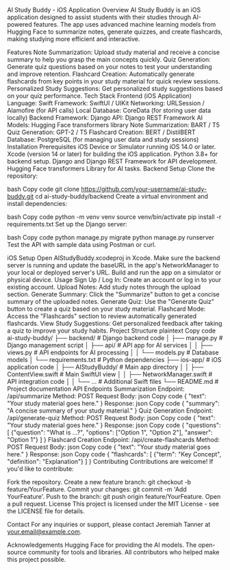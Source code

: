 AI Study Buddy - iOS Application
Overview
AI Study Buddy is an iOS application designed to assist students with their studies through AI-powered features. The app uses advanced machine learning models from Hugging Face to summarize notes, generate quizzes, and create flashcards, making studying more efficient and interactive.

Features
Note Summarization: Upload study material and receive a concise summary to help you grasp the main concepts quickly.
Quiz Generation: Generate quiz questions based on your notes to test your understanding and improve retention.
Flashcard Creation: Automatically generate flashcards from key points in your study material for quick review sessions.
Personalized Study Suggestions: Get personalized study suggestions based on your quiz performance.
Tech Stack
Frontend (iOS Application)
Language: Swift
Framework: SwiftUI / UIKit
Networking: URLSession / Alamofire (for API calls)
Local Database: CoreData (for storing user data locally)
Backend
Framework: Django
API: Django REST Framework
AI Models: Hugging Face transformers library
Note Summarization: BART / T5
Quiz Generation: GPT-2 / T5
Flashcard Creation: BERT / DistilBERT
Database: PostgreSQL (for managing user data and study sessions)
Installation
Prerequisites
iOS Device or Simulator running iOS 14.0 or later.
Xcode (version 14 or later) for building the iOS application.
Python 3.8+ for backend setup.
Django and Django REST Framework for API development.
Hugging Face transformers Library for AI tasks.
Backend Setup
Clone the repository:

bash
Copy code
git clone https://github.com/your-username/ai-study-buddy.git
cd ai-study-buddy/backend
Create a virtual environment and install dependencies:

bash
Copy code
python -m venv venv
source venv/bin/activate
pip install -r requirements.txt
Set up the Django server:

bash
Copy code
python manage.py migrate
python manage.py runserver
Test the API with sample data using Postman or curl.

iOS Setup
Open AIStudyBuddy.xcodeproj in Xcode.
Make sure the backend server is running and update the baseURL in the app's NetworkManager to your local or deployed server's URL.
Build and run the app on a simulator or physical device.
Usage
Sign Up / Log In: Create an account or log in to your existing account.
Upload Notes: Add study notes through the upload section.
Generate Summary: Click the "Summarize" button to get a concise summary of the uploaded notes.
Generate Quiz: Use the "Generate Quiz" button to create a quiz based on your study material.
Flashcard Mode: Access the "Flashcards" section to review automatically generated flashcards.
View Study Suggestions: Get personalized feedback after taking a quiz to improve your study habits.
Project Structure
plaintext
Copy code
ai-study-buddy/
├── backend/                # Django backend code
│   ├── manage.py           # Django management script
│   ├── api/                # API app for AI services
│   │   ├── views.py        # API endpoints for AI processing
│   │   └── models.py       # Database models
│   └── requirements.txt    # Python dependencies
├── ios-app/                # iOS application code
│   ├── AIStudyBuddy/       # Main app directory
│   │   ├── ContentView.swift  # Main SwiftUI view
│   │   ├── NetworkManager.swift  # API integration code
│   │   └── ...             # Additional Swift files
└── README.md               # Project documentation
API Endpoints
Summarization
Endpoint: /api/summarize
Method: POST
Request Body:
json
Copy code
{
  "text": "Your study material goes here."
}
Response:
json
Copy code
{
  "summary": "A concise summary of your study material."
}
Quiz Generation
Endpoint: /api/generate-quiz
Method: POST
Request Body:
json
Copy code
{
  "text": "Your study material goes here."
}
Response:
json
Copy code
{
  "questions": [
    {"question": "What is ...?", "options": ["Option 1", "Option 2"], "answer": "Option 1"}
  ]
}
Flashcard Creation
Endpoint: /api/create-flashcards
Method: POST
Request Body:
json
Copy code
{
  "text": "Your study material goes here."
}
Response:
json
Copy code
{
  "flashcards": [
    {"term": "Key Concept", "definition": "Explanation"}
  ]
}
Contributing
Contributions are welcome! If you'd like to contribute:

Fork the repository.
Create a new feature branch: git checkout -b feature/YourFeature.
Commit your changes: git commit -m 'Add YourFeature'.
Push to the branch: git push origin feature/YourFeature.
Open a pull request.
License
This project is licensed under the MIT License - see the LICENSE file for details.

Contact
For any inquiries or support, please contact Jeremiah Tanner at your.email@example.com.

Acknowledgements
Hugging Face for providing the AI models.
The open-source community for tools and libraries.
All contributors who helped make this project possible.

